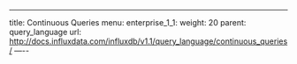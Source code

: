 ---
title: Continuous Queries
menu:
  enterprise_1_1:
    weight: 20
    parent: query_language
    url: http://docs.influxdata.com/influxdb/v1.1/query_language/continuous_queries/
—--

